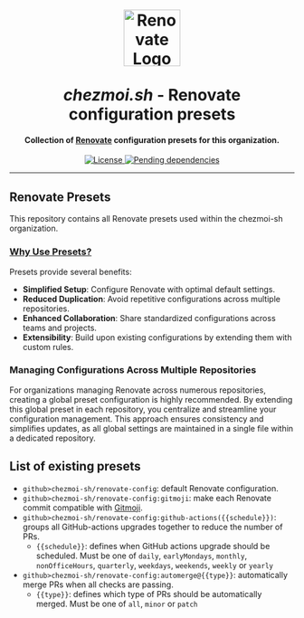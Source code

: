 <!-- markdownlint-disable MD033 -->
<h1 align="center">
    <img width="100" height="100" src="docs/assets/icon/renovate.png" alt="Renovate Logo"/>
    <br/><br/>
    <i>chezmoi.sh</i> - Renovate configuration presets
</h1>

<h4 align="center">Collection of <a href="https://renovatebot.com/">Renovate</a> configuration presets for this organization.</h4>

<div align="center">

[ ![License](https://img.shields.io/github/license/chezmoi-sh/renovate-config?logo=git&logoColor=white&logoWidth=20) ](LICENSE)
[ ![Pending dependencies](https://img.shields.io/github/issues-pr/chezmoi-sh/renovate-config/type:%20dependencies?label=dependencies&logo=renovatebot&logoWidth=20&style=flat)
](https://github.com/chezmoi-sh/renovate-config/pulls?q=is%3Apr+is%3Aopen+label%3A%22type%3A+dependencies%22)

</div>

---

<!-- markdownlint-enable MD033 -->

## Renovate Presets

This repository contains all Renovate presets used within the chezmoi-sh organization.

### [Why Use Presets?](https://docs.renovatebot.com/key-concepts/presets/)

Presets provide several benefits:

- **Simplified Setup**: Configure Renovate with optimal default settings.
- **Reduced Duplication**: Avoid repetitive configurations across multiple repositories.
- **Enhanced Collaboration**: Share standardized configurations across teams and projects.
- **Extensibility**: Build upon existing configurations by extending them with custom rules.

### Managing Configurations Across Multiple Repositories

For organizations managing Renovate across numerous repositories, creating a global preset configuration is highly recommended. By extending this global preset in each repository, you centralize and streamline your configuration management. This approach ensures consistency and simplifies updates, as all global settings are maintained in a single file within a dedicated repository.

## List of existing presets

- `github>chezmoi-sh/renovate-config`: default Renovate configuration.
- `github>chezmoi-sh/renovate-config:gitmoji`: make each Renovate commit compatible with [Gitmoji](https://gitmoji.dev/).
- `github>chezmoi-sh/renovate-config:github-actions({{schedule}})`: groups all GitHub-actions upgrades together to reduce the number of PRs.
  - `{{schedule}}`: defines when GitHub actions upgrade should be scheduled. Must be one of `daily`, `earlyMondays`, `monthly`, `nonOfficeHours`, `quarterly`, `weekdays`, `weekends`, `weekly` or `yearly`
- `github>chezmoi-sh/renovate-config:automerge@{{type}}`: automatically merge PRs when all checks are passing.
  - `{{type}}`: defines which type of PRs should be automatically merged. Must be one of `all`, `minor` or `patch`
